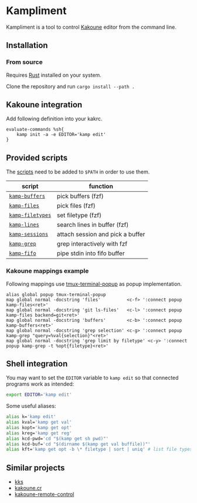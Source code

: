 # Kampliment

Kampliment is a tool to control [Kakoune](https://github.com/mawww/kakoune) editor from the command line.

## Installation

### From source

Requires [Rust](https://www.rust-lang.org) installed on your system.

Clone the repository and run `cargo install --path .`

## Kakoune integration

Add following definition into your kakrc.

```kak
evaluate-commands %sh{
    kamp init -a -e EDITOR='kamp edit'
}
```

## Provided scripts

The [scripts](scripts) need to be added to `$PATH` in order to use them.

| script                                     | function                         |
| ------------------------------------------ | -------------------------------- |
| [`kamp-buffers`](scripts/kamp-buffers)     | pick buffers (fzf)               |
| [`kamp-files`](scripts/kamp-files)         | pick files (fzf)                 |
| [`kamp-filetypes`](scripts/kamp-filetypes) | set filetype (fzf)               |
| [`kamp-lines`](scripts/kamp-lines)         | search lines in buffer (fzf)     |
| [`kamp-sessions`](scripts/kamp-sessions)   | attach session and pick a buffer |
| [`kamp-grep`](scripts/kamp-grep)           | grep interactively with fzf      |
| [`kamp-fifo`](scripts/kamp-fifo)           | pipe stdin into fifo buffer      |

### Kakoune mappings example

Following mappings use [tmux-terminal-popup](https://github.com/alexherbo2/tmux.kak/blob/716d8a49be26b6c2332ad4f3c5342e485e02dff4/docs/manual.md#tmux-terminal-popup) as popup implementation.

```kak
alias global popup tmux-terminal-popup
map global normal -docstring 'files'          <c-f> ':connect popup kamp-files<ret>'
map global normal -docstring 'git ls-files'   <c-l> ':connect popup kamp-files backend=git<ret>'
map global normal -docstring 'buffers'        <c-b> ':connect popup kamp-buffers<ret>'
map global normal -docstring 'grep selection' <c-g> ':connect popup kamp-grep "query=%val{selection}"<ret>'
map global normal -docstring 'grep limit by filetype' <c-y> ':connect popup kamp-grep -t %opt{filetype}<ret>'
```

## Shell integration

You may want to set the `EDITOR` variable to `kamp edit` so that connected programs work as intended:

```sh
export EDITOR='kamp edit'
```

Some useful aliases:

```sh
alias k='kamp edit'
alias kval='kamp get val'
alias kopt='kamp get opt'
alias kreg='kamp get reg'
alias kcd-pwd='cd "$(kamp get sh pwd)"'
alias kcd-buf='cd "$(dirname $(kamp get val buffile))"'
alias kft='kamp get opt -b \* filetype | sort | uniq' # list file types you're working on
```

## Similar projects

- [kks](https://github.com/kkga/kks)
- [kakoune.cr](https://github.com/alexherbo2/kakoune.cr)
- [kakoune-remote-control](https://github.com/danr/kakoune-remote-control)
